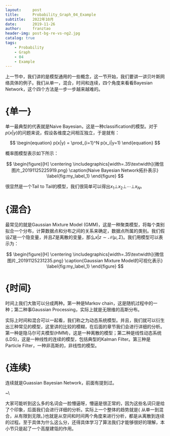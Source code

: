 ```yaml
---
layout:     post
title:      Probability_Graph_04_Example
subtitle:   2022年10月
date:       2019-11-26
author:     franztao
header-img: post-bg-re-vs-ng2.jpg
catalog: true
tags:
    - Probability
    - Graph
    - 04
    - Example
---
```


上一节中，我们讲的是模型通用的一些概念，这一节开始，我们要讲一讲贝叶斯网络具体的例子。我们从单一，混合，时间和连续，四个角度来看看Bayesian Network，这个四个方法是一步一步越来越难的。

#  {单一}
单一最典型的代表就是Naive Bayesian，这是一种classification的模型。对于$p(x|y)$的问题来说，假设各维度之间相互独立，于是就有：

$$
\begin{equation}
    p(x|y) = \prod_{i=1}^N p(x_i|y=1)
\end{equation}
$$

概率图模型表示如下所示：

$$
\begin{figure}[H]
    \centering
    \includegraphics[width=.35\textwidth]{微信图片_20191125225919.png}
    \caption{Naive Bayesian Network拓扑表示}
    \label{fig:my_label_1}
\end{figure}
$$

很显然是一个Tail to Tail的模型，我们很简单可以得出$x_1 \bot x_2 \bot \cdots \bot x_N$。

#  {混合}
最常见的就是Gaussian Mixture Model (GMM)，这是一种聚类模型，将每个类别拟合一个分布，计算数据点和分布之间的关系来确定，数据点所属的类别。我们假设$Z$是一个隐变量，并且$Z$是离散的变量，那么$x|z \sim \mathcal{N}(\mu,\Sigma)$。我们用模型可以表示为：

$$
\begin{figure}[H]
    \centering
    \includegraphics[width=.35\textwidth]{微信图片_20191125231235.png}
    \caption{Gaussian Mixture Model的可视化表示}
    \label{fig:my_label_1}
\end{figure}
$$

#  {时间}
时间上我们大致可以分成两种。第一种是Markov chain，这是随机过程中的一种；第二种事Gaussian Processing，实际上就是无限维的高斯分布。

实际上时间和混合可以一起看，我们称之为动态系统模型。并且，我们就可以衍生出三种常见的模型，这里讲的比较的模糊，在后面的章节我们会进行详细的分析。第一种是隐马尔可夫模型(HMM)，这是一种离散的模型；第二种是线性动态系统(LDS)，这是一种线性的连续的模型，包括典型的Kalman Filter。第三种是Particle Filter，一种非高斯的，非线性的模型。

#  {连续}
连续就是Guassian Bayesian Network，前面有提到过。

~\\

大家可能听到这么多的名词会一脸懵逼呀，懵逼是很正常的，因为这些名词只是给了个印象，后面我们会进行详细的分析。实际上一个整体的趋势就是{ 从单一到混合，从有限到无限。}也就是从空间和时间两个角度来进行分析，都是从离散到连续的过程。至于具体为什么这么分，还得具体学习了算法我们才能够很好的理解，本小节只是起了一个高屋建瓴的作用。
